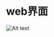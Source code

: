 web界面
===========
![Alt text](https://github.com/liu09143720/guitar2/blob/master/%E6%9F%A5%E8%AF%A2%E5%90%89%E4%BB%96.png)

